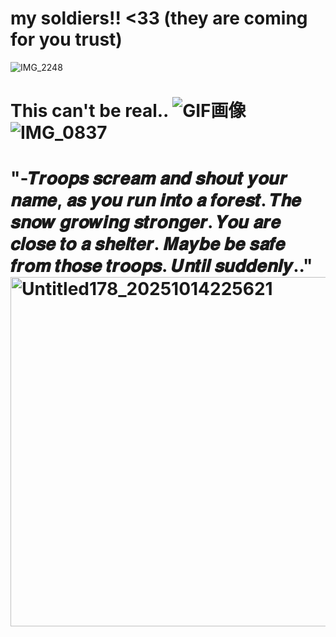  # my soldiers!! <33 (they are coming for you trust)
 
 ![IMG_2248](https://github.com/user-attachments/assets/1110b85e-0a98-4fea-8ef2-23eb5caee0cd)


# This can't be real.. ![GIF画像](https://github.com/user-attachments/assets/5955fe0e-cfeb-4bec-8980-2fd814ac1fb7) ![IMG_0837](https://github.com/user-attachments/assets/57ba9eda-621d-4d68-96df-c3b4fb20aab6)

# "-𝑻𝒓𝒐𝒐𝒑𝒔 𝒔𝒄𝒓𝒆𝒂𝒎 𝒂𝒏𝒅 𝒔𝒉𝒐𝒖𝒕 𝒚𝒐𝒖𝒓 𝒏𝒂𝒎𝒆, 𝒂𝒔 𝒚𝒐𝒖 𝒓𝒖𝒏 𝒊𝒏𝒕𝒐 𝒂 𝒇𝒐𝒓𝒆𝒔𝒕. 𝑻𝒉𝒆 𝒔𝒏𝒐𝒘 𝒈𝒓𝒐𝒘𝒊𝒏𝒈 𝒔𝒕𝒓𝒐𝒏𝒈𝒆𝒓. 𝒀𝒐𝒖 𝒂𝒓𝒆 𝒄𝒍𝒐𝒔𝒆 𝒕𝒐 𝒂 𝒔𝒉𝒆𝒍𝒕𝒆𝒓. 𝑴𝒂𝒚𝒃𝒆 𝒃𝒆 𝒔𝒂𝒇𝒆 𝒇𝒓𝒐𝒎 𝒕𝒉𝒐𝒔𝒆 𝒕𝒓𝒐𝒐𝒑𝒔. 𝑼𝒏𝒕𝒊𝒍 𝒔𝒖𝒅𝒅𝒆𝒏𝒍𝒚.."<img width="689" height="559" alt="Untitled178_20251014225621" src="https://github.com/user-attachments/assets/d9041326-e346-4288-9311-ffb322bd6f95" />


